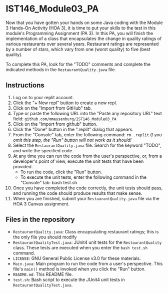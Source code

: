 # IST146_Module03_PA

Now that you have gotten your hands on some Java coding with the Module 3 Hands-On Activity (HOA 3), it is time to put your skills to the test in this module's Programming Assignment (PA 3). In this PA, you will finish the implementation of a class that encapsulates the change in quality ratings of various restaurants over several years. Restaurant ratings are represented by a number of stars, which vary from one (worst quality) to five (best quality).

To complete this PA, look for the "TODO" comments and complete the indicated methods in the `RestaurantQuality.java` file.

## Instructions

1. Log on to your replit account. 
2. Click the "+ New repl" button to create a new repl. 
3. Click on the "Import from GitHub" tab. 
4. Type or paste the following URL into the "Paste any repository URL" text field: 
`github.com/mmeysenburg/IST146_Module03_PA`
5. Click on the "Import from github" button.
6. Click the "Done" button in the ".replit" dialog that appears.
7. From the "Console" tab, enter the following command: `rm .replit` *If you omit this step, the "Run" button will not work as it should!*
8. Select the `RestaurantQuality.java` file. Search for the keyword "TODO", and write the specified code.
9. At any time you can run the code from the user's perspective, or, from a developer's point of view, execute the unit tests that have been provided.
    * To run the code, click the "Run" button.
    * To execute the unit tests, enter the following command in the "Console" tab: bash test.sh
10. Once you have completed the code correctly, the unit tests should pass, and running the code should produce results that make sense.
11. When you are finished, submit your `RestaurantQuality.java` file via the HOA 3 Canvas assignment.


## Files in the repository

* `RestaurantQuality.java`: Class encapsulating restaurant ratings; this is the only file you should modify
* `RestaurantQualityTest.java`: JUnit4 unit tests for the `RestaurantQuality` class. These tests are executed when you enter the `bash test.sh`
command.
* `LICENSE`: GNU General Public License v3.0 for these materials.
* `Main.java`: Main program to run the code from a user's perspective. This file's `main()` method is invoked when you click the "Run" button.
* `README.md`: This README file.
* `test.sh`: Bash script to execute the JUnit4 unit tests in `RestaurantQualityTest.java`.

